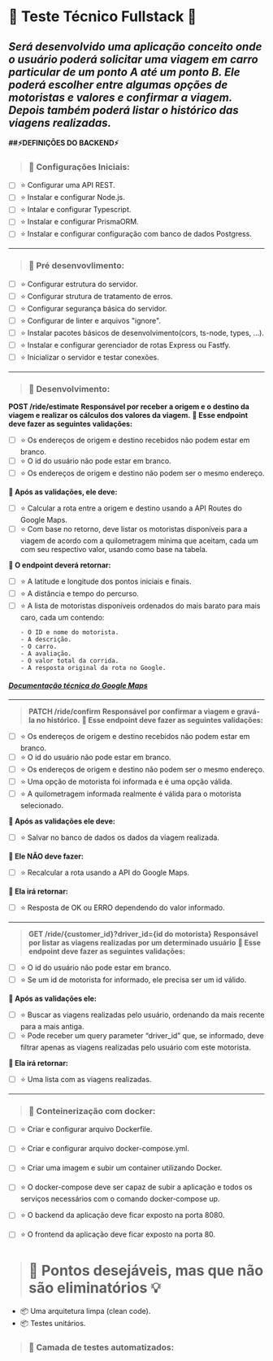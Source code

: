 # 🚀 Teste Técnico Fullstack 🚧
_**Será desenvolvido uma aplicação conceito onde o usuário poderá solicitar uma viagem em carro particular de um ponto A até um ponto B. Ele poderá escolher entre algumas opções de motoristas e valores e confirmar a viagem. Depois também poderá listar o histórico das viagens realizadas.**_
---
**##⚡️DEFINIÇÕES DO BACKEND⚡️**
>### 📝 Configurações Iniciais:
  - [ ] ⭐ Configurar uma API REST.
  - [ ] ⭐ Instalar e configurar Node.js.
  - [ ] ⭐ Intalar e configurar Typescript.
  - [ ] ⭐ Instalar e configurar PrismaORM.
  - [ ] ⭐ Instalar e configurar configuração com banco de dados Postgress.
---
> ### 📝 Pré desenvovlimento:
  - [ ] ⭐ Configurar estrutura do servidor.
  - [ ] ⭐ Configurar strutura de tratamento de erros.
  - [ ] ⭐ Configurar segurança básica do servidor.
  - [ ] ⭐ Configurar de linter e arquivos "ignore".
  - [ ] ⭐ Instalar pacotes básicos de desenvolvimento(cors, ts-node, types, ...).
  - [ ] ⭐ Instalar e configurar gerenciador de rotas Express ou Fastfy.
  - [ ] ⭐ Inicializar o servidor e testar conexões.
---
>### 📝 Desenvolvimento:
**POST /ride/estimate**
**Responsável por receber a origem e o destino da viagem e realizar os cálculos dos valores da viagem.**
**🚨 Esse endpoint deve fazer as seguintes validações:**
  - [ ] ⭐ Os endereços de origem e destino recebidos não podem estar em branco.
  - [ ] ⭐ O id do usuário não pode estar em branco.
  - [ ] ⭐ Os endereços de origem e destino não podem ser o mesmo endereço.

**🚨 Após as validações, ele deve:**
  - [ ] ⭐ Calcular a rota entre a origem e destino usando a API Routes do Google Maps.
  - [ ] ⭐ Com base no retorno, deve listar os motoristas disponíveis para a viagem de acordo com a quilometragem mínima que aceitam, cada um com seu respectivo valor, usando como base na tabela.

**🚨 O endpoint deverá retornar:**
  - [ ] ⭐ A latitude e longitude dos pontos iniciais e finais.
  - [ ] ⭐ A distância e tempo do percurso.
  - [ ] ⭐ A lista de motoristas disponíveis ordenados do mais barato para mais caro, cada um contendo:
    ```
    - O ID e nome do motorista.
    - A descrição.
    - O carro.
    - A avaliação.
    - O valor total da corrida.
    - A resposta original da rota no Google.
    ```
#### **_[Documentação técnica do Google Maps](https://developers.google.com/maps/documentation/routes/overview?hl=pt-br)_**
---
>**PATCH /ride/confirm**
**Responsável por confirmar a viagem e gravá-la no histórico.**
**🚨 Esse endpoint deve fazer as seguintes validações:**
  - [ ] ⭐ Os endereços de origem e destino recebidos não podem estar em branco.
  - [ ] ⭐ O id do usuário não pode estar em branco.
  - [ ] ⭐ Os endereços de origem e destino não podem ser o mesmo endereço.
  - [ ] ⭐ Uma opção de motorista foi informada e é uma opção válida.
  - [ ] ⭐ A quilometragem informada realmente é válida para o motorista selecionado.

**🚨 Após as validações ele deve:**
  - [ ] ⭐ Salvar no banco de dados os dados da viagem realizada.

**🚨 Ele NÃO deve fazer:**
  - [ ] ⭐ Recalcular a rota usando a API do Google Maps.

**🚨 Ela irá retornar:**
  - [ ] ⭐ Resposta de OK ou ERRO dependendo do valor informado.
---

>**GET /ride/{customer_id}?driver_id={id do motorista}**
**Responsável por listar as viagens realizadas por um determinado usuário**
**🚨 Esse endpoint deve fazer as seguintes validações:**
  - [ ] ⭐ O id do usuário não pode estar em branco.
  - [ ] ⭐ Se um id de motorista for informado, ele precisa ser um id válido.

**🚨 Após as validações ele:**
  - [ ] ⭐ Buscar as viagens realizadas pelo usuário, ordenando da mais recente para a mais antiga.
  - [ ] ⭐ Pode receber um query parameter “driver_id” que, se informado, deve filtrar apenas as viagens realizadas pelo usuário com este motorista.

**🚨 Ela irá retornar:**
  - [ ] ⭐ Uma lista com as viagens realizadas.
---
>### 📝 Conteinerização com docker:
  - [ ] ⭐ Criar e configurar arquivo Dockerfile.
  - [ ] ⭐ Criar e configurar arquivo docker-compose.yml.
  - [ ] ⭐ Criar uma imagem e subir um container utilizando Docker.
  - [ ] ⭐ O docker-compose deve ser capaz de subir a aplicação e todos os serviços necessários com o comando docker-compose up.
  - [ ] ⭐ O backend da aplicação deve ficar exposto na porta 8080.
  - [ ] ⭐ O frontend da aplicação deve ficar exposto na porta 80.


># 💚 Pontos desejáveis, mas que não são eliminatórios 💡
  - 📦️ Uma arquitetura limpa (clean code).
  - 📦️ Testes unitários.

>### 📝 Camada de testes automatizados:
